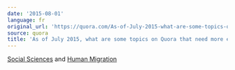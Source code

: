 ```yaml
---
date: '2015-08-01'
language: fr
original_url: 'https://quora.com/As-of-July-2015-what-are-some-topics-on-Quora-that-need-more-experts/answer/Clément-Renaud'
source: quora
title: 'As of July 2015, what are some topics on Quora that need more experts?'
---
```


[Social Sciences](http://quora.com/topic/Social-Sciences) and [Human
Migration](http://quora.com/topic/Human-Migration)
